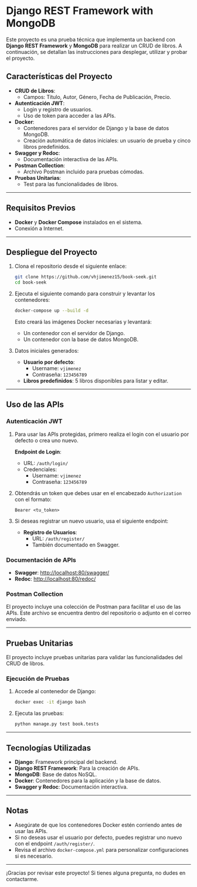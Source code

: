 # Django REST Framework with MongoDB

Este proyecto es una prueba técnica que implementa un backend con **Django REST Framework** y **MongoDB** para realizar un CRUD de libros. A continuación, se detallan las instrucciones para desplegar, utilizar y probar el proyecto.

## Características del Proyecto

- **CRUD de Libros**:
  - Campos: Título, Autor, Género, Fecha de Publicación, Precio.
- **Autenticación JWT**:
  - Login y registro de usuarios.
  - Uso de token para acceder a las APIs.
- **Docker**:
  - Contenedores para el servidor de Django y la base de datos MongoDB.
  - Creación automática de datos iniciales: un usuario de prueba y cinco libros predefinidos.
- **Swagger y Redoc**:
  - Documentación interactiva de las APIs.
- **Postman Collection**:
  - Archivo Postman incluido para pruebas cómodas.
- **Pruebas Unitarias**:
  - Test para las funcionalidades de libros.

---

## Requisitos Previos

- **Docker** y **Docker Compose** instalados en el sistema.
- Conexión a Internet.

---

## Despliegue del Proyecto

1. Clona el repositorio desde el siguiente enlace:
   ```bash
   git clone https://github.com/vhjimenez15/book-seek.git
   cd book-seek
   ```

2. Ejecuta el siguiente comando para construir y levantar los contenedores:
   ```bash
   docker-compose up --build -d
   ```

   Esto creará las imágenes Docker necesarias y levantará:
   - Un contenedor con el servidor de Django.
   - Un contenedor con la base de datos MongoDB.

3. Datos iniciales generados:
   - **Usuario por defecto**:
     - Username: `vjimenez`
     - Contraseña: `123456789`
   - **Libros predefinidos**: 5 libros disponibles para listar y editar.

---

## Uso de las APIs

### Autenticación JWT

1. Para usar las APIs protegidas, primero realiza el login con el usuario por defecto o crea uno nuevo.

   **Endpoint de Login**:
   - URL: `/auth/login/`
   - Credenciales:
     - Username: `vjimenez`
     - Contraseña: `123456789`

2. Obtendrás un token que debes usar en el encabezado `Authorization` con el formato:
   ```
   Bearer <tu_token>
   ```

3. Si deseas registrar un nuevo usuario, usa el siguiente endpoint:
   - **Registro de Usuarios**:
     - URL: `/auth/register/`
     - También documentado en Swagger.

### Documentación de APIs

- **Swagger**: [http://localhost:80/swagger/](http://localhost:80/swagger/)
- **Redoc**: [http://localhost:80/redoc/](http://localhost:80/redoc/)

### Postman Collection

El proyecto incluye una colección de Postman para facilitar el uso de las APIs. Este archivo se encuentra dentro del repositorio o adjunto en el correo enviado.

---

## Pruebas Unitarias

El proyecto incluye pruebas unitarias para validar las funcionalidades del CRUD de libros.

### Ejecución de Pruebas

1. Accede al contenedor de Django:
   ```bash
   docker exec -it django bash
   ```

2. Ejecuta las pruebas:
   ```bash
   python manage.py test book.tests
   ```

---

## Tecnologías Utilizadas

- **Django**: Framework principal del backend.
- **Django REST Framework**: Para la creación de APIs.
- **MongoDB**: Base de datos NoSQL.
- **Docker**: Contenedores para la aplicación y la base de datos.
- **Swagger y Redoc**: Documentación interactiva.

---

## Notas

- Asegúrate de que los contenedores Docker estén corriendo antes de usar las APIs.
- Si no deseas usar el usuario por defecto, puedes registrar uno nuevo con el endpoint `/auth/register/`.
- Revisa el archivo `docker-compose.yml` para personalizar configuraciones si es necesario.

---

¡Gracias por revisar este proyecto! Si tienes alguna pregunta, no dudes en contactarme.

